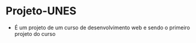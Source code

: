 # Projeto-UNES

- É um projeto de um curso de desenvolvimento web e sendo o primeiro projeto do curso
